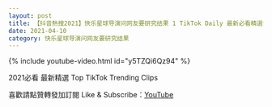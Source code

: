 ```yaml
---
layout: post
title: 【抖音熱搜2021】快乐星球导演问网友要研究结果 1 TikTok Daily 最新必看精選合集2021 04 10
date: 2021-04-10
category: 快乐星球导演问网友要研究结果
---
```


{% include youtube-video.html id="y5TZQi6Qz94" %}

2021必看 最新精選 Top TikTok Trending Clips

喜歡請點贊轉發加訂閱 Like & Subscribe：[YouTube](https://www.youtube.com/channel/UCAoR7VcanIPd04uEq_GIylA/videos)

